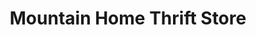---
title: "Mountain Home Thrift Store"
url: /black-mountain/mountain-home-thrift-store/
shop: charity
---